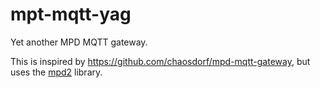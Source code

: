 # mpt-mqtt-yag
Yet another MPD MQTT gateway.

This is inspired by https://github.com/chaosdorf/mpd-mqtt-gateway, but uses the [mpd2](https://pypi.org/project/python-mpd2/) library.
